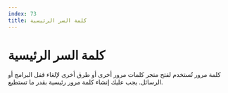 ```yaml
---
index: 73
title: كلمة السر الرئيسية
---
```

# كلمة السر الرئيسية

كلمة مرور تُستخدم لفتح متجر كلمات مرور أخرى أو طرق أخرى لإلغاء قفل البرامج أو الرسائل. يجب عليك إنشاء كلمة مرور رئيسية بقدر ما تستطيع.